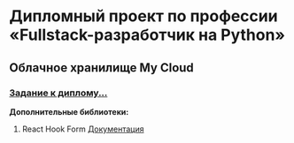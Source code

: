# Дипломный проект по профессии «Fullstack-разработчик на Python»
## Облачное хранилище My Cloud
### [Задание к диплому...](https://github.com/netology-code/fpy-diplom/blob/main/README.md)
**Дополнительные библиотеки:**
1. React Hook Form [Документация](https://react-hook-form.com/)
